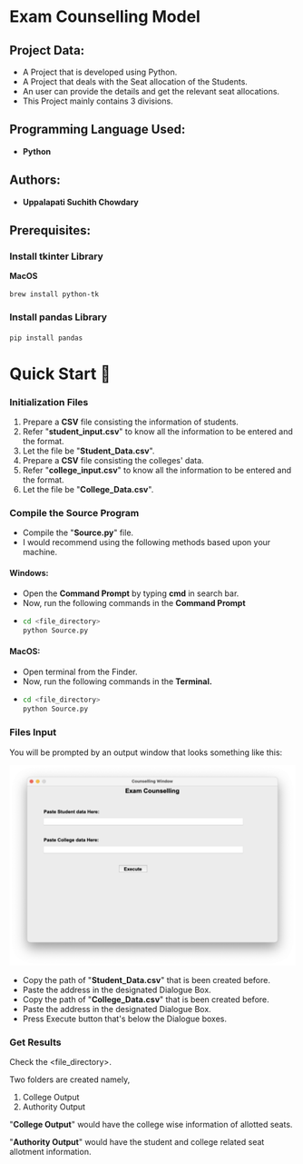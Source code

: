 # Exam Counselling Model

## Project Data:

* A Project that is developed using Python.
* A Project that deals with the Seat allocation of the Students.
* An user can provide the details and get the relevant seat allocations.
* This Project mainly contains 3 divisions.

## Programming Language Used:

* **Python**

## Authors:

* **Uppalapati Suchith Chowdary**

## Prerequisites:

### Install tkinter Library

**MacOS**

`brew install python-tk`

### Install pandas Library

`pip install pandas`

# Quick Start 🚀

### Initialization Files

1. Prepare a **CSV** file consisting the information of students.
2. Refer "**student_input.csv**" to know all the information to be entered and the format.
3. Let the file be "**Student_Data.csv**".
4. Prepare a **CSV** file consisting the colleges' data.
5. Refer "**college_input.csv**" to know all the information to be entered and the format.
6. Let the file be "**College_Data.csv**".

### Compile the Source Program

* Compile the "**Source.py**" file.
* I would recommend using the following methods based upon your machine.

#### Windows:

* Open the **Command Prompt** by typing **cmd** in search bar.
* Now, run the following commands in the **Command Prompt**
* ```bash
  cd <file_directory>
  python Source.py
  ```

#### MacOS:

* Open terminal from the Finder.
* Now, run the following commands in the **Terminal.**
* ```bash
  cd <file_directory>
  python Source.py
  ```

### Files Input

You will be prompted by an output window that looks something like this:

![1716498203430](image/README/1716498203430.png)

* Copy the path of "**Student_Data.csv**" that is been created before.
* Paste the address in the designated Dialogue Box.
* Copy the path of "**College_Data.csv**" that is been created before.
* Paste the address in the designated Dialogue Box.
* Press Execute button that's below the Dialogue boxes.

### Get Results

Check the <file_directory>.

Two folders are created namely,

1. College Output
2. Authority Output

"**College Output**" would have the college wise information of allotted seats.

"**Authority Output**" would have the student and college related seat allotment information.
